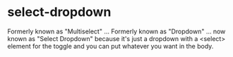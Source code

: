 select-dropdown
===============

Formerly known as "Multiselect" ... Formerly known as "Dropdown" ... now known
as "Select Dropdown" because it's just a dropdown with a &lt;select> element
for the toggle and you can put whatever you want in the body.
